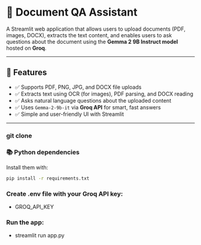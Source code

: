 # 📄 Document QA Assistant

A Streamlit web application that allows users to upload documents (PDF, images, DOCX), extracts the text content, and enables users to ask questions about the document using the **Gemma 2 9B Instruct model** hosted on **Groq**.

---

## 🚀 Features

- ✅ Supports PDF, PNG, JPG, and DOCX file uploads
- ✅ Extracts text using OCR (for images), PDF parsing, and DOCX reading
- ✅ Asks natural language questions about the uploaded content
- ✅ Uses `Gemma-2-9b-it` via **Groq API** for smart, fast answers
- ✅ Simple and user-friendly UI with Streamlit

---

### git clone 
### 📚 Python dependencies

Install them with:

```bash
pip install -r requirements.txt
```

### Create .env file with your Groq API key:
* GROQ_API_KEY

### Run the app:
* streamlit run app.py
